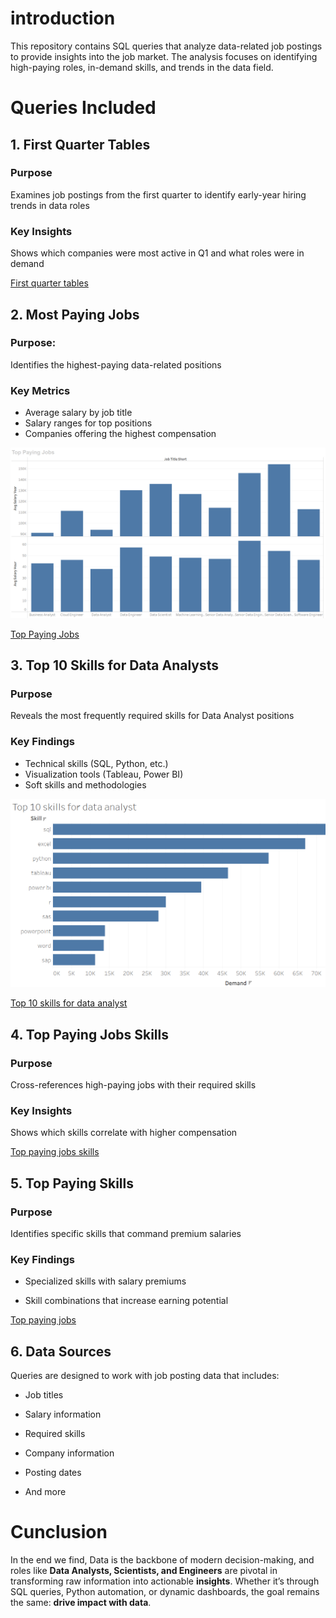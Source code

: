 # introduction
This repository contains SQL queries that analyze data-related job postings to provide insights into the job market. The analysis focuses on identifying high-paying roles, in-demand skills, and trends in the data field.

# Queries Included
## 1. First Quarter Tables
### Purpose
 Examines job postings from the first quarter to identify early-year hiring trends in data roles

 ### Key Insights
Shows which companies were most active in Q1 and what roles were in demand

[First quarter tables](sql_querys\first_quarter_tables.sql)

## 2. Most Paying Jobs

### Purpose: 
Identifies the highest-paying data-related positions

### Key Metrics
- Average salary by job title
- Salary ranges for top positions
- Companies offering the highest compensation

![alt text](<Screenshot 2025-04-03 144521.png>)


 [Top Paying Jobs](sql_querys/most_paying_jobs.sql)

## 3. Top 10 Skills for Data Analysts

### Purpose 
Reveals the most frequently required skills for Data Analyst positions

### Key Findings
- Technical skills (SQL, Python, etc.)
- Visualization tools (Tableau, Power BI)
- Soft skills and methodologies

![alt text](image-1.png)

[Top 10 skills for data analyst](sql_querys/top_10_skills_for_data_analyst.sql)

## 4. Top Paying Jobs Skills
### Purpose 
Cross-references high-paying jobs with their required skills

### Key Insights 
Shows which skills correlate with higher compensation

[Top paying jobs skills](sql_querys/top_paying_jobs_skills.sql)

## 5. Top Paying Skills
### Purpose
 Identifies specific skills that command premium salaries

### Key Findings

- Specialized skills with salary premiums

- Skill combinations that increase earning potential

[Top paying jobs](sql_querys/top_paying_skills.sql)

## 6. Data Sources
 Queries are designed to work with job posting data that includes:

- Job titles

- Salary information

- Required skills

- Company information

- Posting dates

- And more

# Cunclusion

 In the end we find,  Data is the backbone of modern decision-making, and roles like **Data Analysts, Scientists, and Engineers** are pivotal in transforming raw information into actionable **insights**. Whether it’s through SQL queries, Python automation, or dynamic dashboards, the goal remains the same: **drive impact with data**.